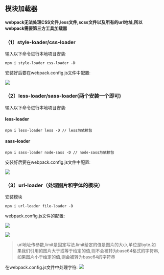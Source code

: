 ## 模块加载器

#### webpack无法处理CSS文件,less文件,scss文件以及所有的url地址,所以webpack需要第三方工具加载器

### （1）style-loader/css-loader

输入以下命令进行本地项目安装:

`npm i style-loader css-loader -D`

安装好后要在webpack.config.js文件中配置:

![](https://i.imgur.com/MPXlkoy.png)

### （2）less-loader/sass-loader(两个安装一个即可)

输入以下命令进行本地项目安装:

#### less-loader

`npm i less-loader less -D // less为依赖包` 

#### sass-loader

`npm i sass-loader node-sass -D // node-sass为依赖包`

安装好后要在webpack.config.js文件中配置:

![](https://i.imgur.com/PYVaOGx.png)

### （3）url-loader（处理图片和字体的模块）

安装模块

	npm i url-loader file-loader -D

webpack.config.js文件的配置:

![](https://i.imgur.com/bZkJVlB.png)

![](https://i.imgur.com/hdHfbY6.png)

> url地址传参数,limit是固定写法.limit给定的值是图片的大小,单位是byte.如果我们引用的图片大于或等于给定的值,则不会被转为base64格式的字符串,如果图片小于给定的值,则会被转为base64的字符串


在webpack.config.js文件中处理字符:
![](https://i.imgur.com/q8zPhbl.png)